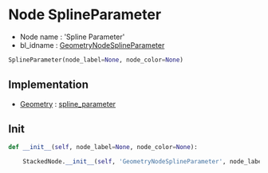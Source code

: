 # Node SplineParameter

- Node name : 'Spline Parameter'
- bl_idname : [GeometryNodeSplineParameter](https://docs.blender.org/api/current/bpy.types.GeometryNodeSplineParameter.html)


``` python
SplineParameter(node_label=None, node_color=None)
```
## Implementation

- [Geometry](/docs/GeoNodes/Geometry.md) : [spline_parameter](/docs/GeoNodes/Geometry.md#spline_parameter)

## Init

``` python
def __init__(self, node_label=None, node_color=None):

    StackedNode.__init__(self, 'GeometryNodeSplineParameter', node_label=node_label, node_color=node_color)
```
